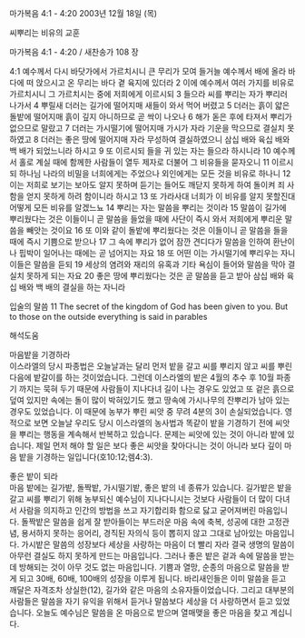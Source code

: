 마가복음 4:1 - 4:20 
2003년 12월 18일 (목)

씨뿌리는 비유의 교훈



마가복음 4:1 - 4:20 / 새찬송가 108 장


4:1 예수께서 다시 바닷가에서 가르치시니 큰 무리가 모여 들거늘 예수께서 배에 올라 바다에 떠 앉으시고 온 무리는 바다 곁 육지에 있더라 2 이에 예수께서 여러 가지를 비유로 가르치시니 그 가르치시는 중에 저희에게 이르시되 3 들으라 씨를 뿌리는 자가 뿌리러 나가서 4 뿌릴새 더러는 길가에 떨어지매 새들이 와서 먹어 버렸고 5 더러는 흙이 얇은 돌밭에 떨어지매 흙이 깊지 아니하므로 곧 싹이 나오나 6 해가 돋은 후에 타져서 뿌리가 없으므로 말랐고 7 더러는 가시떨기에 떨어지매 가시가 자라 기운을 막으므로 결실치 못하였고 8 더러는 좋은 땅에 떨어지매 자라 무성하여 결실하였으니 삼십 배와 육십 배와 백 배가 되었느니라 하시고 9 또 이르시되 들을 귀 있는 자는 들으라 하시니라 10 예수께서 홀로 계실 때에 함께한 사람들이 열두 제자로 더불어 그 비유들을 묻자오니 11 이르시되 하나님 나라의 비밀을 너희에게는 주었으나 외인에게는 모든 것을 비유로 하나니 12 이는 저희로 보기는 보아도 알지 못하며 듣기는 들어도 깨닫지 못하게 하여 돌이켜 죄 사함을 얻지 못하게 하려 함이니라 하시고 13 또 가라사대 너희가 이 비유를 알지 못할진대 어떻게 모든 비유를 알겠느뇨 14 뿌리는 자는 말씀을 뿌리는 것이라 15 말씀이 길가에 뿌리웠다는 것은 이들이니 곧 말씀을 들었을 때에 사단이 즉시 와서 저희에게 뿌리운 말씀을 빼앗는 것이요 16 또 이와 같이 돌밭에 뿌리웠다는 것은 이들이니 곧 말씀을 들을 때에 즉시 기쁨으로 받으나 17 그 속에 뿌리가 없어 잠깐 견디다가 말씀을 인하여 환난이나 핍박이 일어나는 때에는 곧 넘어지는 자요 18 또 어떤 이는 가시떨기에 뿌리우는 자니 이들은 말씀을 듣되 19 세상의 염려와 재리의 유혹과 기타 욕심이 들어와 말씀을 막아 결실치 못하게 되는 자요 20 좋은 땅에 뿌리웠다는 것은 곧 말씀을 듣고 받아 삼십 배와 육십 배와 백 배의 결실을 하는 자니라

입술의 말씀
11 The secret of the kingdom of God has been given to you. But to those on the outside everything is said in parables

해석도움





마음밭을 기경하라  
이스라엘의 당시 파종법은 오늘날과는 달리 먼저 밭을 갈고 씨를 뿌리지 않고 씨를 뿌린 다음에 밭갈이를 하는 것이었습니다. 그런데 이스라엘의 밭은 4월의 추수 후 10월 파종기 까지는 묵혀 두기 때문에 사람들이 지나다녀 길이 나는 경우도 있었고 또 겉은 흙으로 덮여 있지만 속에는 돌이 많이 박혀있기도 했고 땅속에 가시나무의 잔뿌리가 남아 있는 경우도 있었습니다. 이 때문에 농부가 뿌린 씨앗 중 무려 4분의 3이 손실되었습니다. 영적으로 보면 오늘날 우리도 당시 이스라엘의 농사법과 똑같이 밭을 기경하기 전에 씨앗을 뿌리는 행동을 계속해서 반복하고 있습니다. 문제는 씨앗에 있는 것이 아니라 밭에 있습니다. 제일 먼저 해야 할 일은 보다 좋은 씨앗을 찾아다니는 것이 아니라 보다 깊이 마음 밭을 기경하는 일입니다(호10:12;렘4:3).

좋은 밭이 되라  
마음 밭에는 길가밭, 돌짝밭, 가시떨기밭, 좋은 밭의 네 종류가 있습니다. 길가밭은 밭을 갈고 씨를 뿌리기 위해 농부되신 예수님이 지나다니시는 것보다 사람들이 더 많이 다녀서 사람을 의지하고 인간의 방법을 쓰고 자기합리화 함으로 닳고 굳어져버린 마음입니다. 돌짝밭은 말씀을 쉽게 잘 받아들이는 부드러운 마음 속에 축복, 성공에 대한 고정관념, 용서하지 못하는 응어리, 경직된 자의식 등이 뽑히지 않고 그대로 남아있는 마음입니다. 가시밭은 말씀의 성장보다 세상을 사랑하는 마음이 더 빨리 자라 결국 생명의 말씀이 아무런 결실도 하지 못하게 만드는 마음입니다. 그러나 좋은 밭은 겉과 속에 말씀을 받는 데 방해되는 것이 아무 것도 없는 마음입니다. 기쁨과 열망, 순종의 마음으로 말씀을 받게 되고 30배, 60배, 100배의 성장을 이루게 됩니다. 바리새인들은 이미 말씀을 듣고 깨달은 자격조차 상실한(12), 길가와 같은 마음의 소유자들이었습니다. 그리고 대부분의 사람들은 말씀을 자기 유익을 위해서 듣거나 말씀보다 세상을 더 사랑하면서 듣고 있었습니다. 오늘도 예수님은 말씀을 온 마음으로 받으며 열매맺을 좋은 마음을 찾고 계십니다.